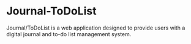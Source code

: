 # Journal-ToDoList
Journal/ToDoList is a web application designed to provide users with a digital journal and to-do list management system. 
